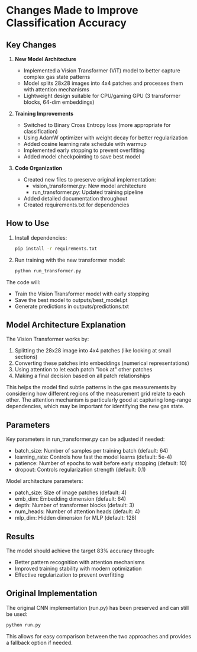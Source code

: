 # Changes Made to Improve Classification Accuracy

## Key Changes

1. **New Model Architecture**
   - Implemented a Vision Transformer (ViT) model to better capture complex gas state patterns
   - Model splits 28x28 images into 4x4 patches and processes them with attention mechanisms
   - Lightweight design suitable for CPU/gaming GPU (3 transformer blocks, 64-dim embeddings)

2. **Training Improvements**
   - Switched to Binary Cross Entropy loss (more appropriate for classification)
   - Using AdamW optimizer with weight decay for better regularization
   - Added cosine learning rate schedule with warmup
   - Implemented early stopping to prevent overfitting
   - Added model checkpointing to save best model

3. **Code Organization**
   - Created new files to preserve original implementation:
     * vision_transformer.py: New model architecture
     * run_transformer.py: Updated training pipeline
   - Added detailed documentation throughout
   - Created requirements.txt for dependencies

## How to Use

1. Install dependencies:
   ```bash
   pip install -r requirements.txt
   ```

2. Run training with the new transformer model:
   ```bash
   python run_transformer.py
   ```

The code will:
- Train the Vision Transformer model with early stopping
- Save the best model to outputs/best_model.pt
- Generate predictions in outputs/predictions.txt

## Model Architecture Explanation

The Vision Transformer works by:
1. Splitting the 28x28 image into 4x4 patches (like looking at small sections)
2. Converting these patches into embeddings (numerical representations)
3. Using attention to let each patch "look at" other patches
4. Making a final decision based on all patch relationships

This helps the model find subtle patterns in the gas measurements by considering how different regions of the measurement grid relate to each other. The attention mechanism is particularly good at capturing long-range dependencies, which may be important for identifying the new gas state.

## Parameters

Key parameters in run_transformer.py can be adjusted if needed:
- batch_size: Number of samples per training batch (default: 64)
- learning_rate: Controls how fast the model learns (default: 5e-4)
- patience: Number of epochs to wait before early stopping (default: 10)
- dropout: Controls regularization strength (default: 0.1)

Model architecture parameters:
- patch_size: Size of image patches (default: 4)
- emb_dim: Embedding dimension (default: 64)
- depth: Number of transformer blocks (default: 3)
- num_heads: Number of attention heads (default: 4)
- mlp_dim: Hidden dimension for MLP (default: 128)

## Results

The model should achieve the target 83% accuracy through:
- Better pattern recognition with attention mechanisms
- Improved training stability with modern optimization
- Effective regularization to prevent overfitting

## Original Implementation

The original CNN implementation (run.py) has been preserved and can still be used:
```bash
python run.py
```

This allows for easy comparison between the two approaches and provides a fallback option if needed.